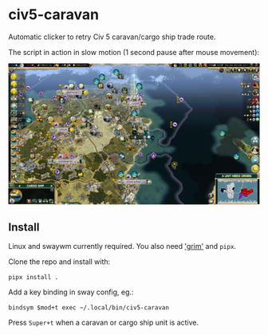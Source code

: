 # civ5-caravan

Automatic clicker to retry Civ 5 caravan/cargo ship trade route.

The script in action in slow motion (1 second pause after mouse movement):

![civ5](https://raw.githubusercontent.com/mbachry/civ5-caravan/refs/heads/main/media/civ5route-slow.gif)

## Install

Linux and swaywm currently required. You also need ['grim'](https://sr.ht/~emersion/grim/) and `pipx`.

Clone the repo and install with:

```
pipx install .
```

Add a key binding in sway config, eg.:

```
bindsym $mod+t exec ~/.local/bin/civ5-caravan
```

Press `Super+t` when a caravan or cargo ship unit is active.
